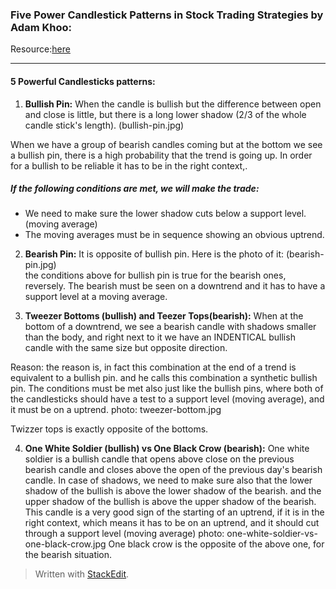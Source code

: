 

### Five Power Candlestick Patterns in Stock Trading Strategies by Adam Khoo:

Resource:[here](https://www.youtube.com/watch?v=hoGkfzJeR6A)

---
#### 5 Powerful Candlesticks patterns:

1) __Bullish Pin:__ When the candle is bullish but the difference between open and close is little, but there is a long lower shadow (2/3 of the whole candle stick's length). (bullish-pin.jpg)

When we have a group of bearish candles coming but at the bottom we see a bullish pin, there is a high probability that the trend is going up. In order for a bullish to be reliable it has to be in the right context,. 
##### If the following conditions are met, we will make the trade:
- We need to make sure the lower shadow cuts below a support level. (moving average)
- The moving averages must be in sequence showing an obvious uptrend.



2) __Bearish Pin:__ It is opposite of bullish pin. Here is the photo of it: (bearish-pin.jpg)\
the conditions above for bullish pin is true for the bearish ones, reversely. The bearish must be seen on a downtrend and it has to have a support level at a moving average.


3) __Tweezer Bottoms (bullish) and Teezer Tops(bearish):__ When at the bottom of a downtrend, we see a bearish candle with shadows smaller than the body, and right next to it we have an INDENTICAL bullish candle with the same size but opposite direction.

Reason: the reason is, in fact this combination at the end of a trend is equivalent to a bullish pin. and he calls this combination a synthetic bullish pin. 
The conditions must be met also just like the bullish pins, where both of the candlesticks should have a test to a support level (moving average), and it must be on a uptrend. 
photo: tweezer-bottom.jpg

Twizzer tops is exactly opposite of the bottoms.

4) __One White Soldier (bullish) vs One Black Crow (bearish):__ 
One white soldier is a bullish candle  that opens above close on the previous bearish candle and closes above the open of the previous day's bearish candle. In case of shadows, we need to make sure also that the lower shadow of the bullish is above the lower shadow of the bearish. and the upper shadow of the bullish is above the upper shadow of the bearish.
This candle is a very good sign of the starting of an uptrend, if it is in the right context, which means it has to be on an uptrend, and it should cut through a support level (moving average) 
photo: one-white-soldier-vs-one-black-crow.jpg
One black crow is the opposite of the above one, for the bearish situation.
> Written with [StackEdit](https://stackedit.io/).